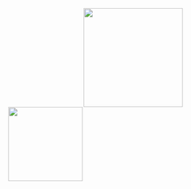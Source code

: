 <div id="header" align="center">
  <img src="https://media1.tenor.com/m/jHg-q58KgiYAAAAC/scaler-create-impact.gif" width="200"/>
</div>
<div id="badges">
  <img src="https://img.shields.io/badge/LinkedIn-blue?logo=linkedin&logoColor=white&style=for-the-badge" width="150"/>
</div>
